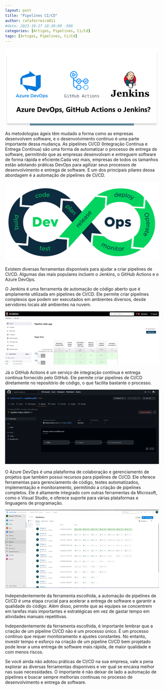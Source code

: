 ```yaml
---
layout: post
title: "Pipelines CI/CD"
author: rafaferreira011
#date: 2023-10-27 18:30:00 -500
categories: [Artigos, Pipelines, Ci/Cd]
tags: [Artigos, Pipelines, Ci/Cd]
---
```

![](/assets/img/artigos/2023-02-05-artigo-pipelines.ci.cd1.png)

As metodologias ágeis têm mudado a forma como as empresas desenvolvem software, e o desenvolvimento contínuo é uma parte importante dessa mudança. As pipelines CI/CD (Integração Contínua e Entrega Contínua) são uma forma de automatizar o processo de entrega de software, permitindo que as empresas desenvolvam e entreguem software de forma rápida e eficiente.Cada vez mais, empresas de todos os tamanhos estão adotando práticas DevOps para agilizar seus processos de desenvolvimento e entrega de software. E um dos principais pilares dessa abordagem é a automação de pipelines de CI/CD.

![](/assets/img/artigos/2023-02-05-artigo-pipelines.ci.cd2.png)

Existem diversas ferramentas disponíveis para ajudar a criar pipelines de CI/CD. Algumas das mais populares incluem o Jenkins, o GitHub Actions e o Azure DevOps.

O Jenkins é uma ferramenta de automação de código aberto que é amplamente utilizada em pipelines de CI/CD. Ele permite criar pipelines complexos que podem ser executados em ambientes diversos, desde servidores locais até ambientes na nuvem.

![](/assets/img/artigos/2023-02-05-artigo-pipelines.ci.cd3.png)

Já o GitHub Actions é um serviço de integração contínua e entrega contínua fornecido pelo GitHub. Ele permite criar pipelines de CI/CD diretamente no repositório de código, o que facilita bastante o processo.

![](/assets/img/artigos/2023-02-05-artigo-pipelines.ci.cd4.png)

O Azure DevOps é uma plataforma de colaboração e gerenciamento de projetos que também possui recursos para pipelines de CI/CD. Ele oferece ferramentas para gerenciamento de código, testes automatizados, implementação e monitoramento, permitindo a criação de pipelines completos. Ele é altamente integrado com outras ferramentas da Microsoft, como o Visual Studio, e oferece suporte para várias plataformas e linguagens de programação.

![](/assets/img/artigos/2023-02-05-artigo-pipelines.ci.cd5.png)

Independentemente da ferramenta escolhida, a automação de pipelines de CI/CD é uma etapa crucial para acelerar a entrega de software e garantir a qualidade do código. Além disso, permite que as equipes se concentrem em tarefas mais importantes e estratégicas em vez de gastar tempo em atividades manuais repetitivas.

Independentemente da ferramenta escolhida, é importante lembrar que a criação de um pipeline CI/CD não é um processo único. É um processo contínuo que requer monitoramento e ajustes constantes. No entanto, investir tempo e esforço na criação de um pipeline CI/CD bem projetado pode levar a uma entrega de software mais rápida, de maior qualidade e com menos riscos.

Se você ainda não adotou práticas de CI/CD na sua empresa, vale a pena explorar as diversas ferramentas disponíveis e ver qual se encaixa melhor nas suas necessidades. O importante é não deixar de lado a automação de pipelines e buscar sempre melhorias contínuas no processo de desenvolvimento e entrega de software.
